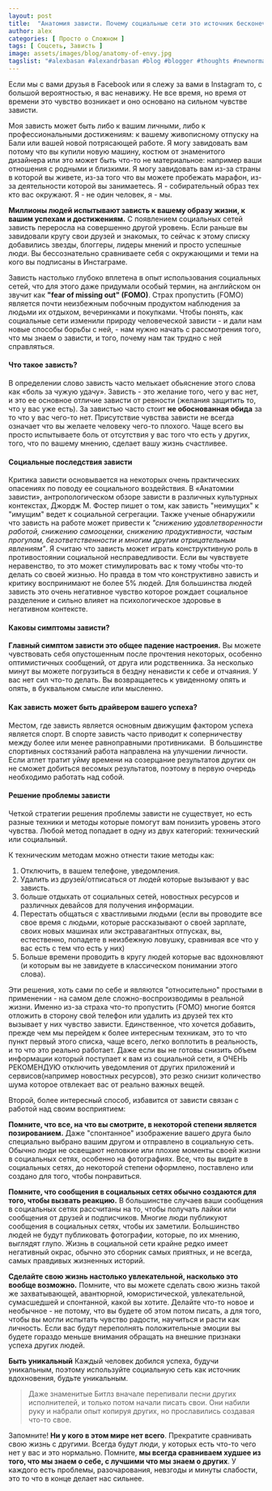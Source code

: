 ```yaml
---
layout: post
title:  "Анатомия зависти. Почему социальные сети это источник бесконечной зависти?"
author: alex
categories: [ Просто о Сложном ]
tags: [ Соцсеть, Зависть ]
image: assets/images/blog/anatomy-of-envy.jpg
tagslist: "#alexbasan #alexandrbasan #blog #blogger #thoughts #newnormal #lifeisgood #freedom #алексбасан #александрбасан #блог #блоггер #социальнаясеть #соцсетьзависимость #зависимость #личныйопыт #простоосложном"
---
```


Если мы с вами друзья в Faсebook или я слежу за вами в Instagram то, с большой вероятностью, я вас ненавижу. Не все время, но время от времени это чувство возникает и оно основано на сильном чувстве зависти.

Моя зависть может быть либо к вашим личными, либо к профессиональными достижениям: к вашему живописному отпуску на Бали или вашей новой потрясающей работе. Я могу завидовать вам потому что вы купили новую машину, костюм от знаменитого дизайнера или это может быть что-то не материальное: например ваши отношения с родными и близкими. Я могу завидовать вам из-за страны в которой вы живете, из-за того что вы можете пробежать марафон, из-за деятельности которой вы занимаетесь. Я - собирательный образ тех кто вас окружают. Я - не один человек, я - мы.

**Миллионы людей испытывают зависть к вашему образу жизни, к вашим успехам и достижениям.** С появлением социальных сетей зависть переросла на совершенно другой уровень. Если раньше вы завидовали кругу свои друзей и знакомых, то сейчас к этому списку добавились звезды, блоггеры, лидеры мнений и просто успешные люди. Вы бессознательно сравниваете себя с окружающими и теми на кого вы подписаны в Инстаграме.

Зависть настолько глубоко вплетена в опыт использования социальных сетей, что для этого даже придумали особый термин, на английском он звучит как **"fear of missing out" (FOMO)**. Cтрах пропустить (FOMO) является почти неизбежным побочным продуктом наблюдения за людьми их отдыхом, вечеринками и покупками. Чтобы понять, как социальные сети изменили природу человеческой зависти - и дали нам новые способы борьбы с ней, - нам нужно начать с рассмотрения того, что мы знаем о зависти, и того, почему нам так трудно с ней справляться.

#### Что такое зависть?

В определении слово зависть часто мелькает обьяснение этого слова как «боль за чужую удачу». Зависть - это желание того, чего у вас нет, и это ее основное отличие зависти от ревности (желания защитить то, что у вас уже есть). За завистью часто стоит **не обоснованная обида** за то что у вас чего-то нет. Присутствие чувства зависти не всегда означает что вы желаете человеку чего-то плохого. Чаще всего вы просто испытываете боль от отсутствия у вас того что есть у других, того, что по вашему мнению, сделает вашу жизнь счастливее.

#### Социальные последствия зависти

Критика зависти основывается на некоторых очень практических опасениях по поводу ее социального воздействия. В «Анатомии зависти», антропологическом обзоре зависти в различных культурных контекстах, Джордж М. Фостер пишет о том, как зависть "неимущих" к "имущим" ведет к социальной сегрегации. Также ученые обнаружили что зависть на работе может привести к *"снижению удовлетворенности работой, снижению самооценки, снижению продуктивности, частым прогулам, безответственности и многим другим отрицательным явлениям"*. Я считаю что зависть может играть конструктивную роль в противостоянии социальной несправедливости. Если вы чувствуете неравенство, то это может стимулировать вас к тому чтобы что-то делать со своей жизнью. Но правда в том что конструктивно зависть и критику воспринимают не более 5% людей. Для большинства людей зависть это очень негативное чувство которое рождает социальное разделение и сильно влияет на психологическое здоровье в негативном контексте.

#### Каковы симптомы зависти?

**Главный симптом зависти это общее падение настроения.** Вы можете чувствовать себя опустошенным после прочтения некоторых, особенно оптимистичных сообщений, от друга или родственника. За несколько минут вы можете погрузиться в бездну ненависти к себе и отчаяния. У вас нет сил что-то делать. Вы возвращаетесь к увиденному опять и опять, в буквальном смысле или мысленно.

#### Как зависть может быть драйвером вашего успеха?

Местом, где зависть является основным движущим фактором успеха является спорт. В спорте зависть часто приводит к соперничеству между более или менее равноправными противниками.  В большинстве спортивных состязаний работа направлена на улучшении личности. Если атлет тратит уйму времени на созерцание результатов других он не сможет добиться весомых результатов, поэтому в первую очередь необходимо работать над собой.

#### Решение проблемы зависти

Четкой стратегии решения проблемы зависти не существует, но есть разные техники и методы которые помогут вам понизить уровень этого чувства. Любой метод попадает в одну из двух категорий: технический или социальный.

К техническим методам можно отнести такие методы как:

1. Отключить, в вашем телефоне, уведомления.
2. Удалить из друзей/отписаться от людей которые вызывают у вас зависть.
3. больше отдыхать от социальных сетей, новостных ресурсов и различных девайсов для получения информации.
4. Перестать общаться с хвастливыми людьми (если вы проводите все свое время с людьми, которые рассказывают о своей зарплате, своих новых машинах или экстравагантных отпусках, вы, естественно, попадете в неизбежную ловушку, сравнивая все что у вас есть с тем что есть у них)
5. Больше времени проводить в кругу людей которые вас вдохновляют (и которым вы не завидуете в классическом понимании этого слова).

Эти решения, хоть сами по себе и являются "относительно" простыми в применении - на самом деле сложно-воспроизводимы в реальной жизни. Именно из-за страха что-то пропустить (FOMO) многие боятся отложить в сторону свой телефон или удалить из друзей тех кто вызывает у них чувство зависти. Единственное, что хочется добавить, прежде чем мы перейдем к более интересным техникам, это то что пункт первый этого списка, чаще всего, легко воплотить в реальность, и то что это реально работает. Даже если вы не готовы снизить объем информации который поступает к вам из социальной сети, я ОЧЕНЬ РЕКОМЕНДУЮ отключить уведомления от других приложений и сервисов(например новостных ресурсов), это резко снизит количество шума которое отвлекает вас от реально важных вещей.

Второй, более интересный способ, избавится от зависти связан с работой над своим восприятием:

**Помните, что все, на что вы смотрите, в некоторой степени является позированием.**
Даже "спонтанное" изображение вашего друга было специально выбрано вашим другом и отправлено в социальную сеть. Обычно люди не освещают неловкие или плохие моменты своей жизни в социальных сетях, особенно на фотографиях. Все, что вы видите в социальных сетях, до некоторой степени оформлено, поставлено или создано для того, чтобы понравиться.

**Помните, что сообщения в социальных сетях обычно создаются для того, чтобы вызвать реакцию.**
В большинстве случаев ваши сообщения в социальных сетях рассчитаны на то, чтобы получать лайки или сообщения от друзей и подписчиков. Многие люди публикуют сообщения в социальных сетях, чтобы их заметили. Большинство людей не будут публиковать фотографии, которые, по их мнению, выглядят глупо. Жизнь в социальной сети крайне редко имеет негативный окрас, обычно это сборник самых приятных, и не всегда, самых правдивых жизненных историй.

**Сделайте свою жизнь настолько увлекательной, насколько это вообще возможно.**
Помните, что вы можете сделать свою жизнь такой же захватывающей, авантюрной, юмористической, увлекательной, сумасшедшей и спонтанной, какой вы хотите. Делайте что-то новое и необычное - не потому, что вы будете об этом потом писать, а для того, чтобы вы могли испытать чувство радости, научиться и расти как личность. Если вас будут переполнять положительные эмоции вы будете гораздо меньше внимания обращать на внешние признаки успеха других людей.

**Быть уникальный**
Каждый человек добился успеха, будучи уникальным, поэтому используйте социальную сеть как источник вдохновения, будьте уникальным.

> Даже знаменитые Битлз вначале перепивали песни других исполнителей, и только потом начали писать свои. Они набили руку и набрали опыт копируя других, но прославились создавая что-то свое.

Запомните! **Ни у кого в этом мире нет всего**. Прекратите сравнивать свою жизнь с другими. Всегда будут люди, у которых есть что-то чего нет у вас и это нормально. Помните, **мы всегда сравниваем худшее из того, что мы знаем о себе, с лучшими что мы знаем о других**. У каждого есть проблемы, разочарования, невзгоды и минуты слабости, это то что в конце делает нас сильнее.
